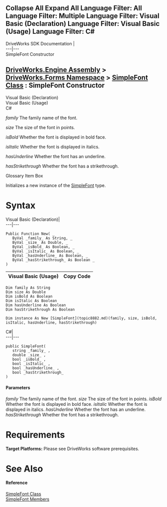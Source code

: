        

 Collapse All Expand All  Language Filter: All  Language Filter: Multiple  Language Filter: Visual Basic (Declaration) Language Filter: Visual Basic (Usage) Language Filter: C#  
---  
DriveWorks SDK Documentation  |   
---|---  
SimpleFont Constructor   
  
[DriveWorks.Engine Assembly](topic2156.md) > [DriveWorks.Forms Namespace](topic7266.md) > [SimpleFont Class](topic8882.md) : SimpleFont Constructor  
---  
  
Visual Basic (Declaration)    
Visual Basic (Usage)    
C# 

_family_
    The family name of the font.

_size_
    The size of the font in points.

_isBold_
    Whether the font is displayed in bold face.

_isItalic_
    Whether the font is displayed in italics.

_hasUnderline_
    Whether the font has an underline.

_hasStrikethrough_
    Whether the font has a strikethrough.

Glossary Item Box

Initializes a new instance of the [SimpleFont](topic8882.md) type. 

# Syntax

Visual Basic (Declaration)|   
---|---  
      
    
    Public Function New( _
       ByVal _family_ As String, _
       ByVal _size_ As Double, _
       ByVal _isBold_ As Boolean, _
       ByVal _isItalic_ As Boolean, _
       ByVal _hasUnderline_ As Boolean, _
       ByVal _hasStrikethrough_ As Boolean _
    )  
  
Visual Basic (Usage)| Copy Code  
---|---  
      
    
    Dim family As String
    Dim size As Double
    Dim isBold As Boolean
    Dim isItalic As Boolean
    Dim hasUnderline As Boolean
    Dim hasStrikethrough As Boolean
     
    Dim instance As New [SimpleFont](topic8882.md)(family, size, isBold, isItalic, hasUnderline, hasStrikethrough)  
  
C#|   
---|---  
      
    
    public SimpleFont( 
       string _family_ ,
       double _size_ ,
       bool _isBold_ ,
       bool _isItalic_ ,
       bool _hasUnderline_ ,
       bool _hasStrikethrough_
    )  
  
#### Parameters

 _family_
    The family name of the font.
_size_
    The size of the font in points.
_isBold_
    Whether the font is displayed in bold face.
_isItalic_
    Whether the font is displayed in italics.
_hasUnderline_
    Whether the font has an underline.
_hasStrikethrough_
    Whether the font has a strikethrough.

# Requirements

**Target Platforms:** Please see DriveWorks software prerequisites.

# See Also

#### Reference

[SimpleFont Class](topic8882.md)   
[SimpleFont Members](topic8883.md)


